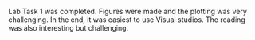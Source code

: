 Lab Task 1 was completed. Figures were made and the plotting was very challenging. In the end, it was easiest to use Visual studios. The reading was also interesting but challenging. 
